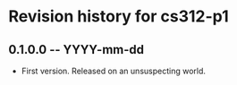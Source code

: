 # Revision history for cs312-p1

## 0.1.0.0 -- YYYY-mm-dd

* First version. Released on an unsuspecting world.
